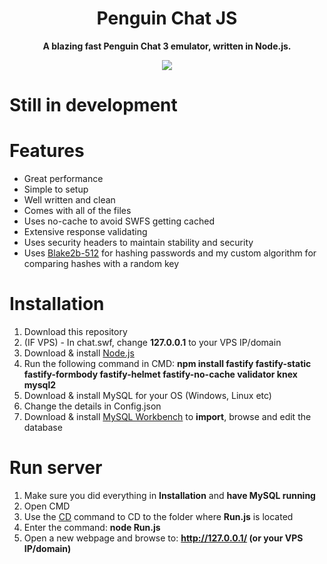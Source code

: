 <h1 align="center">Penguin Chat JS</h1>
<p align="center"><b>A blazing fast Penguin Chat 3 emulator, written in Node.js.</b></p>
<p align="center"><img src="https://vignette.wikia.nocookie.net/clubpenguin/images/b/bc/Penguin_Chat_Logo.png/revision/latest?cb=20130114043324"></p>

# Still in development

# Features

* Great performance
* Simple to setup
* Well written and clean
* Comes with all of the files
* Uses no-cache to avoid SWFS getting cached
* Extensive response validating
* Uses security headers to maintain stability and security
* Uses [Blake2b-512](https://blake2.net/) for hashing passwords and my custom algorithm for comparing hashes with a random key

# Installation

1. Download this repository
2. (IF VPS) - In chat.swf, change <b>127.0.0.1</b> to your VPS IP/domain
3. Download & install [Node.js](https://nodejs.org/en/)
4. Run the following command in CMD: <b>npm install fastify fastify-static fastify-formbody fastify-helmet fastify-no-cache validator knex mysql2</b>
5. Download & install MySQL for your OS (Windows, Linux etc)
6. Change the details in Config.json
7. Download & install [MySQL Workbench](https://www.mysql.com/products/workbench/) to <b>import</b>, browse and edit the database

# Run server

1. Make sure you did everything in <b>Installation</b> and <b>have MySQL running</b>
2. Open CMD
3. Use the [CD](https://ss64.com/nt/cd.html) command to CD to the folder where <b>Run.js</b> is located
4. Enter the command: <b>node Run.js</b>
5. Open a new webpage and browse to: <b>http://127.0.0.1/ (or your VPS IP/domain)</b>